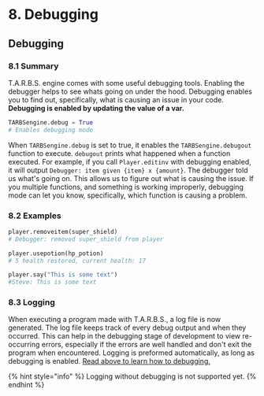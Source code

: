 # 8. Debugging

## Debugging

### 8.1 Summary

T.A.R.B.S. engine comes with some useful debugging tools. Enabling the debugger helps to see whats going on under the hood. Debugging enables you to find out, specifically, what is causing an issue in your code. **Debugging is enabled by updating the value of a var.**

```python
TARBSengine.debug = True
# Enables debugging mode
```

When `TARBSengine.debug` is set to true, it enables the `TARBSengine.debugout` function to execute. `debugout` prints what happened when a function executed. For example, if you call `Player.editinv` with debugging enabled, it will output `Debugger: item given {item} x {amount}`. The debugger told us what's going on. This allows us to figure out what is causing the issue. If you multiple functions, and something is working improperly, debugging mode can let you know, specifically, which function is causing a problem.

### 8.2 Examples

```python
player.removeitem(super_shield)
# Debugger: removed super_shield from player

player.usepotion(hp_potion)
# 5 health restored, current health: 17

player.say("This is some text")
#Steve: This is some text
```



### 8.3 Logging

When executing a program made with T.A.R.B.S., a log file is now generated. The log file keeps track of every debug output and when they occurred. This can help in the debugging stage of development to view re-occurring errors, especially if the errors are well handled and don't exit the program when encountered. Logging is preformed automatically, as long as debugging is enabled. [Read above to learn how to debugging.](7.-debugging.md#8-1-summary)

{% hint style="info" %}
Logging without debugging is not supported yet.
{% endhint %}



